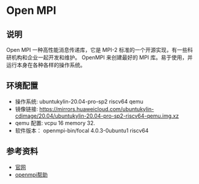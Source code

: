 # Open MPI

## 说明

Open MPI  一种高性能消息传递库，它是 MPI-2 标准的一个开源实现，有一些科研机构和企业一起开发和维护。 OpenMPI 来创建最好的 MPI 库。易于使用，并运行本身在各种各样的操作系统。

## 环境配置

- 操作系统: ubuntukylin-20.04-pro-sp2 riscv64 qemu
- 镜像链接: https://mirrors.huaweicloud.com/ubuntukylin-cdimage/20.04/ubuntukylin-20.04-pro-sp2-riscv64-qemu.img.xz
- qemu 配置: vcpu 16 memory 32.
- 软件版本： openmpi-bin/focal 4.0.3-0ubuntu1 riscv64

## 参考资料

- [官网](https://www.open-mpi.org)
- [openmpi帮助](https://www.open-mpi.org/community/help/)
